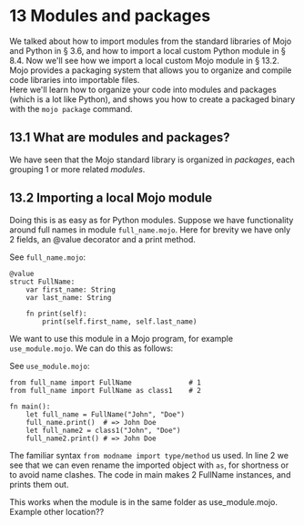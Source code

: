 # 13 Modules and packages
We talked about how to import modules from the standard libraries of Mojo and Python in § 3.6, and how to import a local custom Python module in § 8.4. 
Now we'll see how we import a local custom Mojo module in § 13.2.
Mojo provides a packaging system that allows you to organize and compile code libraries into importable files.  
Here we'll learn how to organize your code into modules and packages (which is a lot like Python), and shows you how to create a packaged binary with the `mojo package` command.

## 13.1 What are modules and packages?
We have seen that the Mojo standard library is organized in *packages*, each grouping 1 or more related *modules*.

## 13.2 Importing a local Mojo module
Doing this is as easy as for Python modules.
Suppose we have functionality around full names in module `full_name.mojo`. Here for brevity we have only 2 fields, an @value decorator and a print method.

See `full_name.mojo`:
```mojo
@value
struct FullName:
    var first_name: String
    var last_name: String

    fn print(self):
        print(self.first_name, self.last_name)
```

We want to use this module in a Mojo program, for example `use_module.mojo`. We can do this as follows:  

See `use_module.mojo`:
```mojo
from full_name import FullName              # 1
from full_name import FullName as class1    # 2

fn main():
    let full_name = FullName("John", "Doe")
    full_name.print()  # => John Doe
    let full_name2 = class1("John", "Doe")
    full_name2.print() # => John Doe
```

The familiar syntax `from modname import type/method` us used. In line 2 we see that we can even rename the imported object with `as`, for shortness or to avoid name clashes. The code in main makes 2 FullName instances, and prints them out.

This works when the module is in the same folder as use_module.mojo. Example other location??
